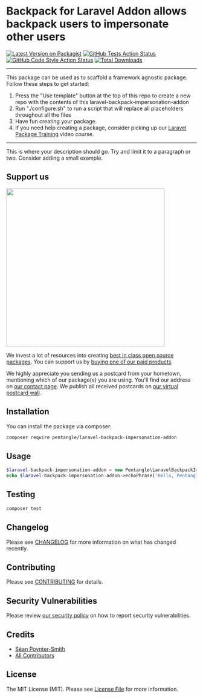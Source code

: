 # Backpack for Laravel Addon allows backpack users to impersonate other users

[![Latest Version on Packagist](https://img.shields.io/packagist/v/pentangle/laravel-backpack-impersonation-addon.svg?style=flat-square)](https://packagist.org/packages/pentangle/laravel-backpack-impersonation-addon)
[![GitHub Tests Action Status](https://img.shields.io/github/workflow/status/pentangle/laravel-backpack-impersonation-addon/run-tests?label=tests)](https://github.com/pentangle/laravel-backpack-impersonation-addon/actions?query=workflow%3ATests+branch%3Amaster)
[![GitHub Code Style Action Status](https://img.shields.io/github/workflow/status/pentangle/laravel-backpack-impersonation-addon/Check%20&%20fix%20styling?label=code%20style)](https://github.com/pentangle/laravel-backpack-impersonation-addon/actions?query=workflow%3A"Check+%26+fix+styling"+branch%3Amaster)
[![Total Downloads](https://img.shields.io/packagist/dt/pentangle/laravel-backpack-impersonation-addon.svg?style=flat-square)](https://packagist.org/packages/pentangle/laravel-backpack-impersonation-addon)

---
This package can be used as to scaffold a framework agnostic package. Follow these steps to get started:

1. Press the "Use template" button at the top of this repo to create a new repo with the contents of this laravel-backpack-impersonation-addon
2. Run "./configure.sh" to run a script that will replace all placeholders throughout all the files
3. Have fun creating your package.
4. If you need help creating a package, consider picking up our <a href="https://laravelpackage.training">Laravel Package Training</a> video course.
---

This is where your description should go. Try and limit it to a paragraph or two. Consider adding a small example.

## Support us

[<img src="https://github-ads.s3.eu-central-1.amazonaws.com/laravel-backpack-impersonation-addon.jpg?t=1" width="419px" />](https://spatie.be/github-ad-click/laravel-backpack-impersonation-addon)

We invest a lot of resources into creating [best in class open source packages](https://spatie.be/open-source). You can support us by [buying one of our paid products](https://spatie.be/open-source/support-us).

We highly appreciate you sending us a postcard from your hometown, mentioning which of our package(s) you are using. You'll find our address on [our contact page](https://spatie.be/about-us). We publish all received postcards on [our virtual postcard wall](https://spatie.be/open-source/postcards).

## Installation

You can install the package via composer:

```bash
composer require pentangle/laravel-backpack-impersonation-addon
```

## Usage

```php
$laravel-backpack-impersonation-addon = new Pentangle\LaravelBackpackImpersonationAddon();
echo $laravel-backpack-impersonation-addon->echoPhrase('Hello, Pentangle!');
```

## Testing

```bash
composer test
```

## Changelog

Please see [CHANGELOG](CHANGELOG.md) for more information on what has changed recently.

## Contributing

Please see [CONTRIBUTING](.github/CONTRIBUTING.md) for details.

## Security Vulnerabilities

Please review [our security policy](../../security/policy) on how to report security vulnerabilities.

## Credits

- [Séan Poynter-Smith](https://github.com/Pentangle)
- [All Contributors](../../contributors)

## License

The MIT License (MIT). Please see [License File](LICENSE.md) for more information.
